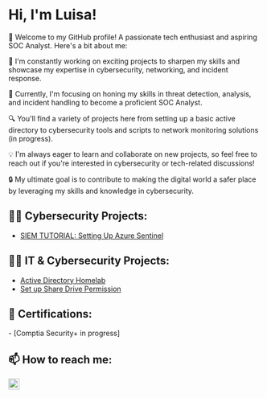 <h1>Hi, I'm Luisa!</h1>

👋 Welcome to my GitHub profile! 
A passionate tech enthusiast and aspiring SOC Analyst. Here's a bit about me:

🚀 I'm constantly working on exciting projects to sharpen my skills and showcase my expertise in cybersecurity, networking, and incident response.

💼 Currently, I'm focusing on honing my skills in threat detection, analysis, and incident handling to become a proficient SOC Analyst.

🔍 You'll find a variety of projects here from setting up a basic active directory to cybersecurity tools and scripts to network monitoring solutions (in progress).

💡 I'm always eager to learn and collaborate on new projects, so feel free to reach out if you're interested in cybersecurity or tech-related discussions!

🔒 My ultimate goal is to contribute to making the digital world a safer place by leveraging my skills and knowledge in cybersecurity.

<h2>👩‍💻 Cybersecurity Projects:</h2>

 - [SIEM TUTORIAL: Setting Up Azure Sentinel ](https://medium.com/@luisam16/siem-tutorial-settting-up-azure-sentinel-bc63a61f2822)

 
<h2>👩‍💻 IT & Cybersecurity Projects:</h2>

- [Active Directory Homelab](https://github.com/mlr16/ActiveDirectoryLab)
- [Set up Share Drive Permission](https://medium.com/@luisam16/set-up-share-drive-permissions-47d9e39c2e81)

<h2> 📄 Certifications:</h2>
- [Comptia Security+ in progress]
<h2>📫 How to reach me:</h2>

[<img align="left" alt="LuisaMercer | LinkedIn" width="22px" src="https://cdn.jsdelivr.net/npm/simple-icons@v3/icons/linkedin.svg" />][linkedin]

[linkedin]: (https://www.linkedin.com/in/luisa-mercer/)

<!--
**joshmadakor1/joshmadakor1** is a ✨ _special_ ✨ repository because its `README.md` (this file) appears on your GitHub profile.
